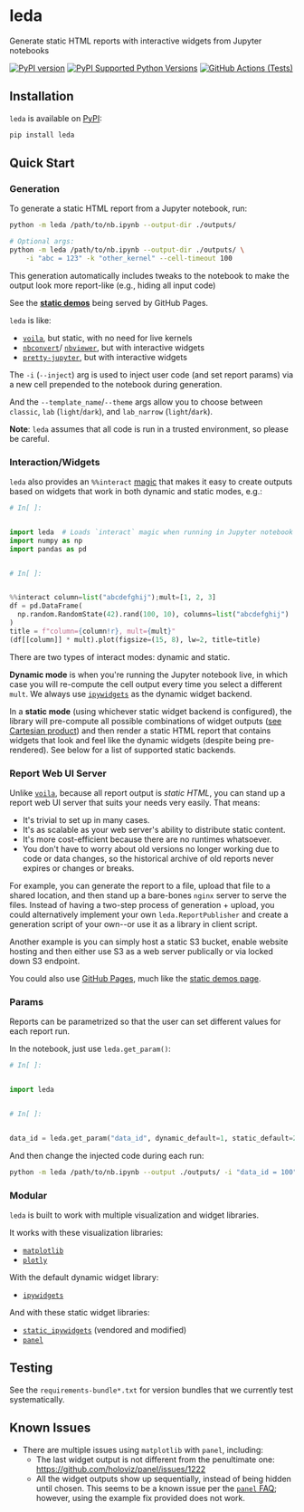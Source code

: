# leda

Generate static HTML reports with interactive widgets from Jupyter notebooks

[![PyPI version](https://badge.fury.io/py/leda.svg)](https://badge.fury.io/py/leda)
[![PyPI Supported Python Versions](https://img.shields.io/pypi/pyversions/leda.svg)](https://pypi.python.org/pypi/leda/)
[![GitHub Actions (Tests)](https://github.com/ansatzcapital/leda/workflows/Test/badge.svg)](https://github.com/ansatzcapital/leda)

## Installation

`leda` is available on [PyPI](https://pypi.org/project/leda/):

```bash
pip install leda
```

## Quick Start

### Generation

To generate a static HTML report from a Jupyter notebook, run:

```bash
python -m leda /path/to/nb.ipynb --output-dir ./outputs/

# Optional args:
python -m leda /path/to/nb.ipynb --output-dir ./outputs/ \
    -i "abc = 123" -k "other_kernel" --cell-timeout 100
```

This generation automatically includes tweaks to the notebook to make
the output look more report-like (e.g., hiding all input code)

See the [**static demos**](https://ansatzcapital.github.io/leda/leda/tests/integration/refs/) 
being served by GitHub Pages.

`leda` is like:
- [`voila`](https://voila.readthedocs.io/en/stable/using.html), 
but static, with no need for live kernels
- [`nbconvert`](https://github.com/jupyter/nbconvert)/
[`nbviewer`](https://nbviewer.org/), but with interactive widgets
- [`pretty-jupyter`](https://github.com/JanPalasek/pretty-jupyter), 
but with interactive widgets

The `-i` (`--inject`) arg is used to inject user code (and set report params) 
via a new cell prepended to the notebook during generation.

And the `--template_name`/`--theme` args allow you to choose between 
`classic`, `lab` (`light`/`dark`), and `lab_narrow` (`light`/`dark`).

**Note**: `leda` assumes that all code is run in a trusted environment, 
so please be careful.

### Interaction/Widgets

`leda` also provides an `%%interact` [magic](https://ipython.readthedocs.io/en/stable/interactive/magics.html)
that makes it easy to create outputs based on widgets that work in both dynamic
and static modes, e.g.:

```python
# In[ ]:


import leda  # Loads `interact` magic when running in Jupyter notebook
import numpy as np
import pandas as pd


# In[ ]:


%%interact column=list("abcdefghij");mult=[1, 2, 3]
df = pd.DataFrame(
  np.random.RandomState(42).rand(100, 10), columns=list("abcdefghij")
)
title = f"column={column!r}, mult={mult}"
(df[[column]] * mult).plot(figsize=(15, 8), lw=2, title=title)
```

There are two types of interact modes: dynamic and static. 

**Dynamic mode** is when you're running the Jupyter notebook
live, in which case you will re-compute the cell output 
every time you select a different `mult`. We always use
[`ipywidgets`](https://ipywidgets.readthedocs.io/en/stable/) as the 
dynamic widget backend.

In a **static mode** (using whichever static widget backend is configured), 
the library will pre-compute all possible combinations of widget outputs 
([see Cartesian product](https://en.wikipedia.org/wiki/Cartesian_product))
and then render a static HTML report that contains widgets 
that look and feel like the dynamic widgets (despite being pre-rendered).
See below for a list of supported static backends.

### Report Web UI Server

Unlike [`voila`](https://voila.readthedocs.io/en/stable/using.html), 
because all report output is _static HTML_,
you can stand up a report web UI server that suits your needs very easily. 
That means:
- It's trivial to set up in many cases.
- It's as scalable as your web server's ability to distribute static content.
- It's more cost-efficient because there are no runtimes whatsoever.
- You don't have to worry about old versions no longer working 
due to code or data changes, so the historical
archive of old reports never expires or changes or breaks.

For example, you can generate the report to a file, 
upload that file to a shared location, and then stand
up a bare-bones `nginx` server to serve the files. 
Instead of having a two-step process of generation + upload,
you could alternatively implement your own `leda.ReportPublisher` 
and create a generation script of your own--or use it as a library
in client script.

Another example is you can simply host a static S3 bucket, 
enable website hosting and then either use S3 as a web server 
publically or via locked down S3 endpoint.

You could also use [GitHub Pages](https://pages.github.com), 
much like the [static demos page](https://ansatzcapital.github.io/leda/leda/tests/integration/refs/).

### Params

Reports can be parametrized so that the user can set 
different values for each report run.

In the notebook, just use `leda.get_param()`:

```python
# In[ ]: 


import leda


# In[ ]: 


data_id = leda.get_param("data_id", dynamic_default=1, static_default=2)
```

And then change the injected code during each run:

```bash
python -m leda /path/to/nb.ipynb --output ./outputs/ -i "data_id = 100"
```

### Modular

`leda` is built to work with multiple visualization and widget libraries.

It works with these visualization libraries:
- [`matplotlib`](https://matplotlib.org/)
- [`plotly`](https://plotly.com/python/)

With the default dynamic widget library:
- [`ipywidgets`](https://ipywidgets.readthedocs.io/en/stable/)

And with these static widget libraries:
- [`static_ipywidgets`](https://github.com/jakevdp/ipywidgets-static) 
(vendored and modified)
- [`panel`](https://panel.holoviz.org/)

## Testing

See the `requirements-bundle*.txt` for version bundles 
that we currently test systematically.

## Known Issues

- There are multiple issues using `matplotlib` with `panel`, including:
  - The last widget output is not different from the penultimate one: https://github.com/holoviz/panel/issues/1222
  - All the widget outputs show up sequentially, 
    instead of being hidden until chosen. 
    This seems to be a known issue per the [`panel` FAQ](https://panel.holoviz.org/FAQ.html); 
    however, using the example fix provided does not work.
